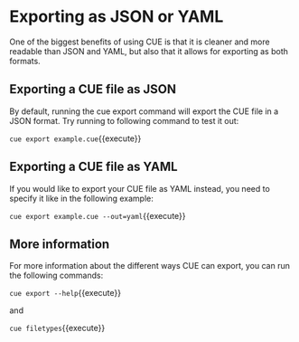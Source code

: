 # Exporting as JSON or YAML

One of the biggest benefits of using CUE is that it is cleaner and more readable than JSON and YAML, but also that it allows for exporting as both formats.

## Exporting a CUE file as JSON

By default, running the cue export command will export the CUE file in a JSON format. Try running to following command to test it out:

`cue export example.cue`{{execute}}

## Exporting a CUE file as YAML

If you would like to export your CUE file as YAML instead, you need to specify it like in the following example:

`cue export example.cue --out=yaml`{{execute}}

## More information

For more information about the different ways CUE can export, you can run the following commands:

`cue export --help`{{execute}}

and

`cue filetypes`{{execute}}